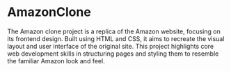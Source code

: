 # AmazonClone
The Amazon clone project is a replica of the Amazon website, focusing on its frontend design. Built using HTML and CSS, it aims to recreate the visual layout and user interface of the original site. This project highlights core web development skills in structuring pages and styling them to resemble the familiar Amazon look and feel.
